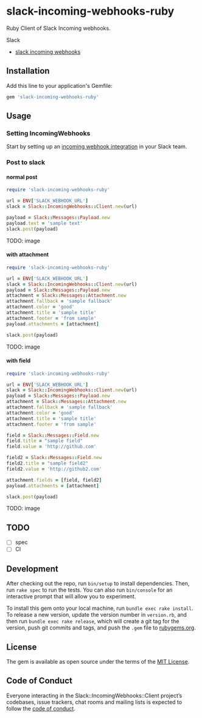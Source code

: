 # slack-incoming-webhooks-ruby

Ruby Client of Slack Incoming webhooks.

Slack
- [slack incoming webhooks](https://api.slack.com/incoming-webhooks)

## Installation

Add this line to your application's Gemfile:

```ruby
gem 'slack-incoming-webhooks-ruby'
```

## Usage

### Setting IncomingWebhooks

Start by setting up an [incoming webhook integration](https://my.slack.com/services/new/incoming-webhook/) in your Slack team.

### Post to slack

#### normal post

```ruby
require 'slack-incoming-webhooks-ruby'

url = ENV['SLACK_WEBHOOK_URL']
slack = Slack::IncomingWebhooks::Client.new(url)

payload = Slack::Messages::Payload.new
payload.text = 'sample text'
slack.post(payload)
```

TODO: image

#### with attachment

```ruby
require 'slack-incoming-webhooks-ruby'

url = ENV['SLACK_WEBHOOK_URL']
slack = Slack::IncomingWebhooks::Client.new(url)
payload = Slack::Messages::Payload.new
attachment = Slack::Messages::Attachment.new
attachment.fallback = 'sample fallback'
attachment.color = 'good'
attachment.title = 'sample title'
attachment.footer = 'from sample'
payload.attachments = [attachment]

slack.post(payload)
```

TODO: image

#### with field

```ruby
require 'slack-incoming-webhooks-ruby'

url = ENV['SLACK_WEBHOOK_URL']
slack = Slack::IncomingWebhooks::Client.new(url)
payload = Slack::Messages::Payload.new
attachment = Slack::Messages::Attachment.new
attachment.fallback = 'sample fallback'
attachment.color = 'good'
attachment.title = 'sample title'
attachment.footer = 'from sample'

field = Slack::Messages::Field.new
field.title = "sample field"
field.value = 'http://github.com'

field2 = Slack::Messages::Field.new
field2.title = "sample field2"
field2.value = 'http://github2.com'

attachment.fields = [field, field2]
payload.attachments = [attachment]

slack.post(payload)
```

TODO: image

## TODO

- [ ] spec
- [ ] CI

## Development

After checking out the repo, run `bin/setup` to install dependencies. Then, run `rake spec` to run the tests. You can also run `bin/console` for an interactive prompt that will allow you to experiment.

To install this gem onto your local machine, run `bundle exec rake install`. To release a new version, update the version number in `version.rb`, and then run `bundle exec rake release`, which will create a git tag for the version, push git commits and tags, and push the `.gem` file to [rubygems.org](https://rubygems.org).

## License

The gem is available as open source under the terms of the [MIT License](http://opensource.org/licenses/MIT).

## Code of Conduct

Everyone interacting in the Slack::IncomingWebhooks::Client project’s codebases, issue trackers, chat rooms and mailing lists is expected to follow the [code of conduct](https://github.com/naoto0822/slack-incoming-webhooks-ruby/blob/master/CODE_OF_CONDUCT.md).
